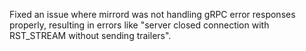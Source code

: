 Fixed an issue where mirrord was not handling gRPC error responses properly, resulting in errors like "server closed connection with RST_STREAM without sending trailers".